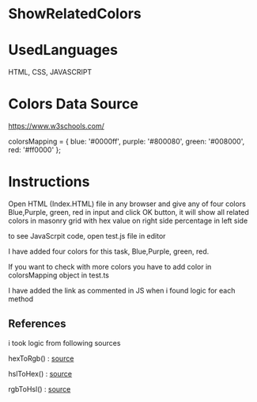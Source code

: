 # ShowRelatedColors

# UsedLanguages

HTML, CSS, JAVASCRIPT

# Colors Data Source
https://www.w3schools.com/

colorsMapping = {
  blue: '#0000ff',
  purple: '#800080',
  green: '#008000',
  red: '#ff0000'
};

# Instructions


Open HTML (Index.HTML) file in any browser and give any of 
four colors Blue,Purple, green, red in input and click OK button, it will show 
all related colors in masonry grid with hex value on right side 
percentage in left side

to see JavaScrpit code, open test.js file in editor

I have added four colors for this task,
Blue,Purple, green, red.

If you want to check with more colors you have to add color in
colorsMapping object in test.ts

I have added the link as commented in JS when i found logic for each method

## References 
i took logic from following sources 

hexToRgb() : [source](https://www.codegrepper.com/code-examples/javascript/javascript+convert+color+string+to+rgb)

hslToHex() : [source](https://stackoverflow.com/questions/36721830/convert-hsl-to-rgb-and-hex)

rgbToHsl() : [source](https://stackoverflow.com/questions/2348597/why-doesnt-this-javascript-rgb-to-hsl-code-work)


